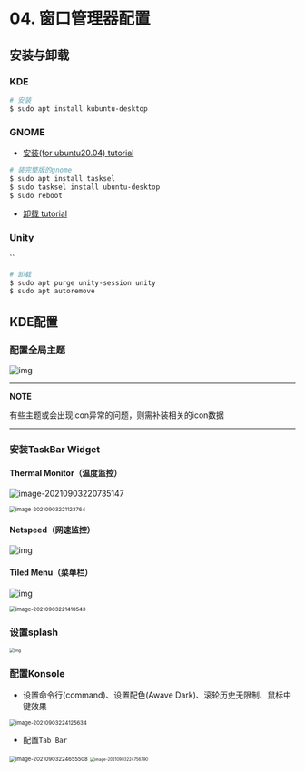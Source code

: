 # 04. 窗口管理器配置

## 安装与卸载

### KDE

```bash
# 安装
$ sudo apt install kubuntu-desktop
```

### GNOME

* [安装(for ubuntu20.04)  tutorial](https://linuxconfig.org/how-to-install-gnome-on-ubuntu-20-04-lts-focal-fossa)

```bash
# 装完整版的gnome
$ sudo apt install tasksel 
$ sudo tasksel install ubuntu-desktop 
$ sudo reboot
```

* [卸载 tutorial](https://itectec.com/ubuntu/ubuntu-how-to-remove-gnome-desktop-environment-without-messing-unity-de-ubuntu-16-04/)

### Unity

``

```bash
# 卸载
$ sudo apt purge unity-session unity
$ sudo apt autoremove
`````

## KDE配置

### 配置全局主题

![img](https://natsu-akatsuki.oss-cn-guangzhou.aliyuncs.com/img/841boYdUYRUgyp3c.png!thumbnail)

---

**NOTE**

有些主题或会出现icon异常的问题，则需补装相关的icon数据

---

### 安装TaskBar Widget

#### Thermal Monitor（温度监控）

![image-20210903220735147](https://natsu-akatsuki.oss-cn-guangzhou.aliyuncs.com/img/image-20210903220735147.png)

<img src="https://natsu-akatsuki.oss-cn-guangzhou.aliyuncs.com/img/image-20210903221123764.png" alt="image-20210903221123764" style="zoom:67%; " />

#### Netspeed（网速监控）

![img](https://natsu-akatsuki.oss-cn-guangzhou.aliyuncs.com/img/RmpQAPaNby1pBB9u.png!thumbnail)

#### Tiled Menu（菜单栏）

![img](https://natsu-akatsuki.oss-cn-guangzhou.aliyuncs.com/img/wrEljlwjjaoqIFfL.png!thumbnail)

<img src="https://natsu-akatsuki.oss-cn-guangzhou.aliyuncs.com/img/image-20210903221418543.png" alt="image-20210903221418543" style="zoom:67%; " />

### 设置splash

<img src="https://natsu-akatsuki.oss-cn-guangzhou.aliyuncs.com/img/MgDV5vsgIAOg6G8G.png!thumbnail" alt="img" style="zoom: 50%; " />

### 配置Konsole

* 设置命令行(command)、设置配色(Awave Dark)、滚轮历史无限制、鼠标中键效果

<img src="https://natsu-akatsuki.oss-cn-guangzhou.aliyuncs.com/img/image-20210903224125634.png" alt="image-20210903224125634" style="zoom:67%; " />

* 配置`Tab Bar`

<img src="https://natsu-akatsuki.oss-cn-guangzhou.aliyuncs.com/img/image-20210903224655508.png" alt="image-20210903224655508" style="zoom:67%; " />

<img src="https://natsu-akatsuki.oss-cn-guangzhou.aliyuncs.com/img/image-20210903224756790.png" alt="image-20210903224756790" style="zoom: 50%; " />
